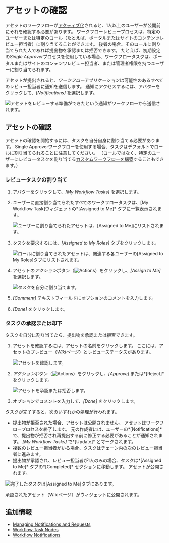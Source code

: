 # アセットの確認

アセットのワークフローが[アクティブ化](./activating-workflow.md)されると、1人以上のユーザーが公開前にそれを確認する必要があります。 ワークフローレビュープロセスは、特定のユーザーまたは特定のロール（たとえば、ポータルまたはサイトのコンテンツレビュー担当者）に割り当てることができます。 後者の場合、そのロールに割り当てられた人であれば提出物を承認または拒否できます。 たとえば、初期設定の*Single Approver*プロセスを使用している場合、ワークフロータスクは、ポータルまたはサイトのコンテンツレビュー担当者、または管理者権限を持つユーザーに割り当てられます。

アセットが提出されると、*ワークフロー*アプリケーションは可能性のあるすべてのレビュー担当者に通知を送信します。 通知にアクセスするには、アバターをクリックして、*[Notifications]* を選択します。

![アセットをレビューする準備ができたという通知がワークフローから送信されます。](./reviewing-assets/images/01.png)

## アセットの確認

アセットの確認を開始するには、タスクを自分自身に割り当てる必要があります。 Single Approverワークフローを使用する場合、タスクはデフォルトでロールに割り当てられることに注意してください。 （ロールではなく、特定のユーザーにレビュータスクを割り当てる[カスタムワークフローを構築](../designing-and-managing-workflows/building-workflows.md)することもできます。）

### レビュータスクの割り当て

1.  アバターをクリックして、*[My Workflow Tasks]* を選択します。

2.  ユーザーに直接割り当てられたすべてのワークフロータスクは、[My Workflow Task]ウィジェットの*[Assigned to Me]* タブに一覧表示されます。

    ![ユーザーに割り当てられたアセットは、[Assigned to Me]にリストされます。](./reviewing-assets/images/02.png)

3.  タスクを要求するには、*[Assigned to My Roles]* タブをクリックします。

    ![ロールに割り当てられたアセットは、関連する各ユーザーの[Assigned to My Roles]タブにリストされます。](./reviewing-assets/images/03.png)

4.  アセットの*アクション*ボタン（![Actions](../../../images/icon-actions.png)）をクリックし、*[Assign to Me]* を選択します。

    ![タスクを自分に割り当てます。](./reviewing-assets/images/04.png)

5.  *[Comment]* テキストフィールドにオプションのコメントを入力します。

6.  *[Done]* をクリックします。

### タスクの承認または却下

タスクを自分に割り当てたら、提出物を承認または拒否できます。

1.  アセットを確認するには、アセットの名前をクリックします。 ここには、アセットのプレビュー（*Wikiページ*）とレビューステータスがあります。

    ![アセットを確認します。](./reviewing-assets/images/05.png)

2.  *アクション*ボタン（![Actions](../../../images/icon-actions.png)）をクリックし、*[Approve]* または*[Reject]* をクリックします。

    ![アセットを承認または拒否します。](./reviewing-assets/images/06.png)

3.  オプションでコメントを入力して、*[Done]* をクリックします。

タスクが完了すると、次のいずれかの処理が行われます。

  - 提出物が拒否された場合、アセットは公開されません。 アセットはワークフロープロセスを終了します。 元の作成者には、ユーザーの*[Notifications]* で、提出物が拒否され再提出する前に修正する必要があることが通知されます。 *[My Workflow Tasks]* で*[Update]* とマークされます。
  - 複数のレビュー担当者がいる場合、タスクはチェーン内の次のレビュー担当者に進みます。
  - 提出物が承認され、レビュー担当者が1人のみの場合、タスクは*[Assigned to Me]* タブの*[Completed]* セクションに移動します。 アセットが公開されます。

![完了したタスクは[Assigned to Me]タブにあります。](./reviewing-assets/images/07.png)

承認されたアセット（Wikiページ）がウィジェットに公開されます。

## 追加情報

  - [Managing Notifications and Requests](../../../collaboration-and-social/notifications-and-requests/user-guide/managing-notifications-and-requests.md)
  - [Workflow Task Nodes](../developer-guide/workflow-task-node-reference.md)
  - [Workflow Notifications](https://help.liferay.com/hc/articles/360028834772-Workflow-Notifications)

